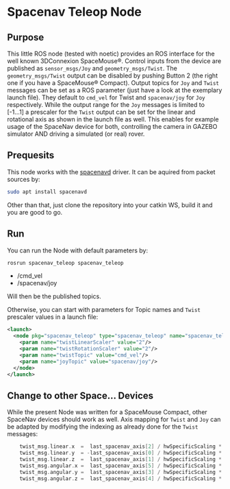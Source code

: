 # Spacenav Teleop Node #

## Purpose
This little ROS node (tested with noetic) provides an ROS interface for the well known 3DConnexion SpaceMouse®.
Control inputs from the device are published as `sensor_msgs/Joy` and `geometry_msgs/Twist`.
The `geometry_msgs/Twist` output can be disabled by pushing Button 2 (the right one if you have a SpaceMouse® Compact).
Output topics for `Joy` and `Twist` messages can be set as a ROS parameter (just have a look at the exemplary launch file).
They default to `cmd_vel` for Twist and `spacenav/joy` for `Joy` respectively.
While the output range for the `Joy` messages is limited to [-1...1] a prescaler for the `Twist` output can be set for the linear and rotational axis as shown in the launch file as well.
This enables for example usage of the SpaceNav device for both, controlling the camera in GAZEBO simulator AND driving a simulated (or real) rover.

## Prequesits
This node works with the [spacenavd](http://spacenav.sourceforge.net/) driver.
It can be aquired from packet sources by:
```sh
sudo apt install spacenavd
```
Other than that, just clone the repository into your catkin WS, build it and you are good to go.

## Run
You can run the Node with default parameters by:
```sh
rosrun spacenav_teleop spacenav_teleop
```
* /cmd_vel
* /spacenav/joy

Will then be the published topics.

Otherwise, you can start with parameters for Topic names and `Twist` prescaler values in a launch file: 

```xml
<launch>
  <node pkg="spacenav_teleop" type="spacenav_teleop" name="spacenav_teleop_node" output="screen">
    <param name="twistLinearScaler" value="2"/>
    <param name="twistRotationScaler" value="2"/>
    <param name="twistTopic" value="cmd_vel"/>
    <param name="joyTopic" value="spacenav/joy"/>
  </node>
</launch>
```

## Change to other Space... Devices
While the present Node was written for a SpaceMouse Compact, other SpaceNav devices should work as well.
Axis mapping for `Twist` and `Joy` can be adapted by modifying the indexing as already done for the `Twist` messages:
```C++
    twist_msg.linear.x  =  last_spacenav_axis[2] / hwSpecificScaling * twistLinScale;
    twist_msg.linear.y  = -last_spacenav_axis[0] / hwSpecificScaling * twistLinScale;
    twist_msg.linear.z  =  last_spacenav_axis[1] / hwSpecificScaling * twistLinScale;
    twist_msg.angular.x =  last_spacenav_axis[5] / hwSpecificScaling * twistRotScale;
    twist_msg.angular.y =  last_spacenav_axis[3] / hwSpecificScaling * twistRotScale;
    twist_msg.angular.z =  last_spacenav_axis[4] / hwSpecificScaling * twistRotScale;
```
